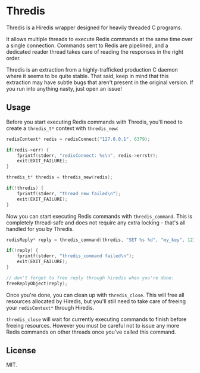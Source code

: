 # Thredis

Thredis is a Hiredis wrapper designed for heavily threaded C programs.

It allows multiple threads to execute Redis commands at the same time over a single connection. Commands sent to Redis are pipelined, and a dedicated reader thread takes care of reading the responses in the right order.

Thredis is an extraction from a highly-trafficked production C daemon where it seems to be quite stable. That said, keep in mind that this extraction may have subtle bugs that aren't present in the original version. If you run into anything nasty, just open an issue!

## Usage

Before you start executing Redis commands with Thredis, you'll need to create a `thredis_t*` context with `thredis_new`:

```c
redisContext* redis = redisConnect("127.0.0.1", 6379);

if(redis->err) {
    fprintf(stderr, "redisConnect: %s\n", redis->errstr);
    exit(EXIT_FAILURE);
}

thredis_t* thredis = thredis_new(redis);

if(!thredis) {
    fprintf(stderr, "thread_new failed\n");
    exit(EXIT_FAILURE);
}
```

Now you can start executing Redis commands with `thredis_command`. This is completely thread-safe and does not require any extra locking - that's all handled for you by Thredis.

```c
redisReply* reply = thredis_command(thredis, "SET %s %d", "my_key", 1234);

if(!reply) {
    fprintf(stderr, "thredis_command failed\n");
    exit(EXIT_FAILURE);
}

// don't forget to free reply through hiredis when you're done:
freeReplyObject(reply);
```

Once you're done, you can clean up with `thredis_close`. This will free all resources allocated by Hiredis, but you'll still need to take care of freeing your `redisContext*` through Hiredis.

`thredis_close` will wait for currently executing commands to finish before freeing resources. However you must be careful not to issue any more Redis commands on other threads once you've called this command.

## License

MIT.
